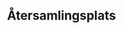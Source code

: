 ---
title: 'Återsamlingsplats'
symbol_image: '/images/symbols/insats/49.svg'
weight: 49
card: true
card_color: 'bg-symbol-green'
---